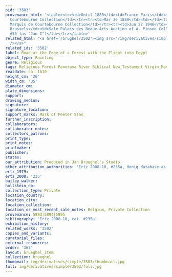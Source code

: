 ```yaml
---
pid: '3503'
provenance_html: '<table><tr><td>Until 1880</td><td>France Paris</td><td>Marquis de
  Courtebourne Collection</td></tr><tr><td>Mar 30 1880</td><td></td><td>Auction of
  Marquis de Courtebourne Collection</td></tr><tr><td>Jun 22 1946</td><td>Belgium
  Brussels</td><td>Sale Palais des Beaux-Arts Auction of A. Pinson Collection Lot
  #55 (as "Jan I")</td></tr></table>'
related_html: "<a href='/brughel/3502'><img src='/img/derivatives/simple/3502/thumbnail.jpg'
  /></a>"
related_ids: '3502'
label: Road at the Edge of a Forest with the Flight into Egypt
object_type: Painting
genre: Religious
tags: Religious Forest Panorama River Biblical New_Testament Virgin_Mary History Landscape
realdate: ca. 1610
height_cm: '26'
width_cm: '35'
diameter_cm: 
plate_dimensions: 
support: 
drawing_medium: 
signature: 
signature_location: 
support_marks: Mark of Peeter Stas
further_inscription: 
collaborators: 
collaborator_notes: 
collectors_patrons: 
print_type: 
print_notes: 
printmaker: 
publisher: 
states: 
our_attribution: Produced in Jan Brueghel's Studio
other_attribution_authorities: 'Ertz 2008-10, #235a, Honig database as Jan and studio'
ertz_1979: 
ertz_2008: '235'
bailey_walker: 
hollstein_no: 
collection_type: Private
location_country: 
location_city: 
location_collection: 
location_or_most_recent_sale_notes: Belgium, Private Collection
provenance: 5893|5894|5895
bibliography: 'Ertz 2008-10, cat. #235a'
exhibition_history: 
related_works: '3502'
copies_and_variants: 
curatorial_files: 
external_resources: 
order: '363'
layout: brueghel_item
collection: brueghel
thumbnail: img/derivatives/simple/3503/thumbnail.jpg
full: img/derivatives/simple/3503/full.jpg
---
```

